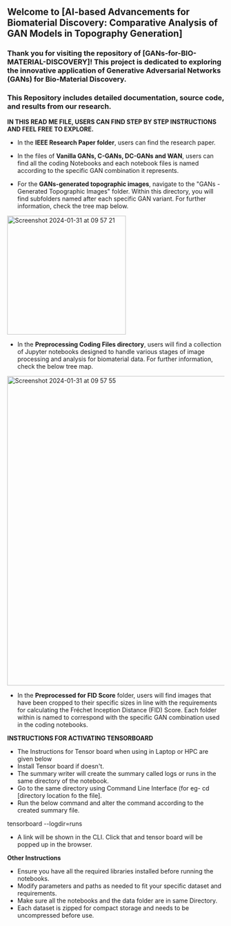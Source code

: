 <h2>Welcome to [AI-based Advancements for Biomaterial Discovery: Comparative Analysis of GAN Models in Topography Generation]</h2>

<h3>Thank you for visiting the repository of [GANs-for-BIO-MATERIAL-DISCOVERY]! This project is dedicated to exploring the innovative application of Generative Adversarial Networks (GANs) for Bio-Material Discovery.</h3>

<h3>This Repository includes detailed documentation, source code, and results from our research.</h3>


**IN THIS READ ME FILE, USERS CAN FIND STEP BY STEP INSTRUCTIONS AND FEEL FREE TO EXPLORE.**

- In the **IEEE Research Paper folder**, users can find the research paper. 



- In the files of **Vanilla GANs, C-GANs, DC-GANs and WAN**, users can find all the coding Notebooks and each notebook files is named according to the specific GAN combination it represents.



- For the **GANs-generated topographic images**, navigate to the "GANs - Generated Topographic Images" folder. Within this directory, you will find subfolders named after each specific GAN variant. For further information, check the tree map below.

 <img width="275" alt="Screenshot 2024-01-31 at 09 57 21" src="https://github.com/Karthi-DStech/GANs-for-BIO-MATERIAL-DISCOVERY/assets/126179797/f4cfb293-c511-4c82-938f-79117db3d0e3">


- In the **Preprocessing Coding Files directory**, users will find a collection of Jupyter notebooks designed to handle various stages of image processing and analysis for biomaterial data. For further information, check the below tree map.

<img width="716" alt="Screenshot 2024-01-31 at 09 57 55" src="https://github.com/Karthi-DStech/GANs-for-BIO-MATERIAL-DISCOVERY/assets/126179797/6b96c405-aff7-4f96-8d25-64bf97fb8995">



- In the **Preprocessed for FID Score** folder, users will find images that have been cropped to their specific sizes in line with the requirements for calculating the Fréchet Inception Distance (FID) Score. Each folder within is named to correspond with the specific GAN combination used in the coding notebooks.



**INSTRUCTIONS FOR ACTIVATING TENSORBOARD**

- The Instructions for Tensor board when using in Laptop or HPC are given below
- Install Tensor board if doesn't.
- The summary writer will create the summary called logs or runs in the same directory of the notebook.
- Go to the same directory using Command Line Interface (for eg- cd [directory location fo the file].
- Run the below command and alter the command according to the created summary file.

tensorboard --logdir=runs

- A link will be shown in the CLI. Click that and tensor board will be popped up in the browser.


**Other Instructions**

- Ensure you have all the required libraries installed before running the notebooks.
- Modify parameters and paths as needed to fit your specific dataset and requirements.
- Make sure all the notebooks and the data folder are in same Directory.
- Each dataset is zipped for compact storage and needs to be uncompressed before use.
